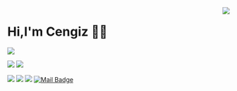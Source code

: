 <img align='right' src="https://github-readme-stats.vercel.app/api?username=CengizGungor&show_icons=true">

# Hi,I'm Cengiz 👋🏼
![](https://komarev.com/ghpvc/?username=CengizGungor)

[![](https://img.shields.io/twitter/follow/cengizgngrrr?style=social)](https://www.twitter.com/cengizgngrrr)
[![](https://img.shields.io/github/followers/CengizGungor?style=social)](https://www.github.com/CengizGungor)


[![](https://img.shields.io/badge/twitter-%231DA1F2.svg?&style=for-the-badge&logo=twitter&logoColor=white)](https://twitter.com/cengizgngrrr)
[![](https://img.shields.io/badge/linkedin-%230077B5.svg?&style=for-the-badge&logo=linkedin&logoColor=white)](https://www.linkedin.com/in/cengiz-güngör-b0b8a91b6/)
[![](https://img.shields.io/badge/instagram-%23E4405F.svg?&style=for-the-badge&logo=instagram&logoColor=white)](https://instagram.com/cengiz_gngr)
[![Mail Badge](https://img.shields.io/badge/cengizgngrr@gmail.com-c14438?style=for-the-badge&logo=Gmail&logoColor=white&link=mailto:cengizgngrr@gmail.com)](mailto:cengizgngrr@gmail.com)
